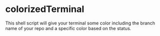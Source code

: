 colorizedTerminal
=================

This shell script will give your terminal some color including the branch name of your repo and a specific color based on the status.
